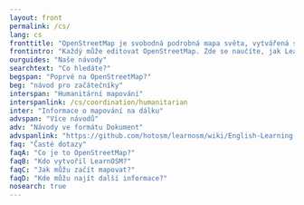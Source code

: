 ```yaml
---
layout: front
permalink: /cs/
lang: cs
fronttitle: "OpenStreetMap je svobodná podrobná mapa světa, vytvářená stále rostoucí komunitou mapperů."
frontintro: "Každý může editovat OpenStreetMap. Zde se naučíte, jak LearnOSM nabízí srozumitelné, postupné návody, díky kterým můžete začít přispívat do OpenStreetMap a používat data z OpenStreetMap. Pokud byste chtěli zorganizovat workshop o OpenStreetMap, podívejte se na naše výukové materiály LearnOSM."
ourguides: "Naše návody"
searchtext: "Co hledáte?"
begspan: "Poprvé na OpenStreetMap?"
beg: "návod pro začátečníky"
interspan: "Humanitární mapování"
interspanlink: /cs/coordination/humanitarian
inter: "Informace o mapování na dálku"
advspan: "Více návodů"
adv: "Návody ve formátu Dokument"
advspanlink: "https://github.com/hotosm/learnosm/wiki/English-Learning-Guides/"
faq: "Časté dotazy"
faqA: "Co je to OpenStreetMap?"
faqB: "Kdo vytvořil LearnOSM?"
faqC: "Jak můžu začít mapovat?"
faqD: "Kde můžu najít další informace?"
nosearch: true
---
```

